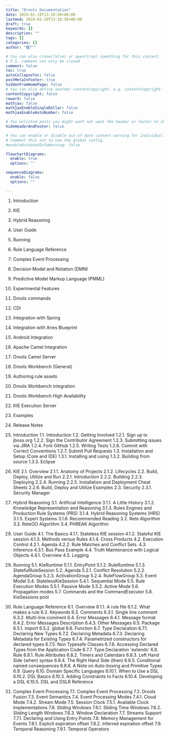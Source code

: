```yaml
---
title: "Drools Documentation"
date: 2019-01-19T13:18:56+08:00
lastmod: 2019-01-19T13:18:56+08:00
draft: true
keywords: []
description: ""
tags: []
categories: []
author: "瞿广"

# You can also close(false) or open(true) something for this content.
# P.S. comment can only be closed
comment: false
toc: true
autoCollapseToc: false
postMetaInFooter: true
hiddenFromHomePage: false
# You can also define another contentCopyright. e.g. contentCopyright: "This is another copyright."
contentCopyright: false
reward: false
mathjax: false
mathjaxEnableSingleDollar: false
mathjaxEnableAutoNumber: false

# You unlisted posts you might want not want the header or footer to show
hideHeaderAndFooter: false

# You can enable or disable out-of-date content warning for individual post.
# Comment this out to use the global config.
#enableOutdatedInfoWarning: false

flowchartDiagrams:
  enable: true
  options: ""

sequenceDiagrams: 
  enable: false
  options: ""

---
```








1. Introduction
2. KIE
3. Hybrid Reasoning
4. User Guide
5. Running
6. Rule Language Reference
7. Complex Event Processing
8. Decision Model and Notation (DMN)
9. Predictive Model Markup Language (PMML)
10. Experimental Features
11. Drools commands
12. CDI
13. Integration with Spring
14. Integration with Aries Blueprint
15. Android Integration
16. Apache Camel Integration
17. Drools Camel Server
18. Drools Workbench (General)
19. Authoring rule assets
20. Drools Workbench integration
21. Drools Workbench High Availability
22. KIE Execution Server
23. Examples
24. Release Notes


1. Introduction
1.1. Introduction
1.2. Getting Involved
1.2.1. Sign up to jboss.org
1.2.2. Sign the Contributor Agreement
1.2.3. Submitting issues via JIRA
1.2.4. Fork GitHub
1.2.5. Writing Tests
1.2.6. Commit with Correct Conventions
1.2.7. Submit Pull Requests
1.3. Installation and Setup (Core and IDE)
1.3.1. Installing and using
1.3.2. Building from source
1.3.3. Eclipse
2. KIE
2.1. Overview
2.1.1. Anatomy of Projects
2.1.2. Lifecycles
2.2. Build, Deploy, Utilize and Run
2.2.1. Introduction
2.2.2. Building
2.2.3. Deploying
2.2.4. Running
2.2.5. Installation and Deployment Cheat Sheets
2.2.6. Build, Deploy and Utilize Examples
2.3. Security
2.3.1. Security Manager
3. Hybrid Reasoning
3.1. Artificial Intelligence
3.1.1. A Little History
3.1.2. Knowledge Representation and Reasoning
3.1.3. Rules Engines and Production Rule Systems (PRS)
3.1.4. Hybrid Reasoning Systems (HRS)
3.1.5. Expert Systems
3.1.6. Recommended Reading
3.2. Rete Algorithm
3.3. ReteOO Algorithm
3.4. PHREAK Algorithm
4. User Guide
4.1. The Basics
4.1.1. Stateless KIE session
4.1.2. Stateful KIE session
4.1.3. Methods versus Rules
4.1.4. Cross Products
4.2. Execution Control
4.2.1. Agenda
4.2.2. Rule Matches and Conflict Sets.
4.3. Inference
4.3.1. Bus Pass Example
4.4. Truth Maintenance with Logical Objects
4.4.1. Overview
4.5. Logging
5. Running
5.1. KieRuntime
5.1.1. EntryPoint
5.1.2. RuleRuntime
5.1.3. StatefulRuleSession
5.2. Agenda
5.2.1. Conflict Resolution
5.2.2. AgendaGroup
5.2.3. ActivationGroup
5.2.4. RuleFlowGroup
5.3. Event Model
5.4. StatelessKieSession
5.4.1. Sequential Mode
5.5. Rule Execution Modes
5.5.1. Passive Mode
5.5.2. Active Mode
5.6. Propagation modes
5.7. Commands and the CommandExecutor
5.8. KieSessions pool
6. Rule Language Reference
6.1. Overview
6.1.1. A rule file
6.1.2. What makes a rule
6.2. Keywords
6.3. Comments
6.3.1. Single line comment
6.3.2. Multi-line comment
6.4. Error Messages
6.4.1. Message format
6.4.2. Error Messages Description
6.4.3. Other Messages
6.5. Package
6.5.1. import
6.5.2. global
6.6. Function
6.7. Type Declaration
6.7.1. Declaring New Types
6.7.2. Declaring Metadata
6.7.3. Declaring Metadata for Existing Types
6.7.4. Parametrized constructors for declared types
6.7.5. Non Typesafe Classes
6.7.6. Accessing Declared Types from the Application Code
6.7.7. Type Declaration 'extends'
6.8. Rule
6.8.1. Rule Attributes
6.8.2. Timers and Calendars
6.8.3. Left Hand Side (when) syntax
6.8.4. The Right Hand Side (then)
6.8.5. Conditional named consequences
6.8.6. A Note on Auto-boxing and Primitive Types
6.9. Query
6.10. Domain Specific Languages
6.10.1. When to Use a DSL
6.10.2. DSL Basics
6.10.3. Adding Constraints to Facts
6.10.4. Developing a DSL
6.10.5. DSL and DSLR Reference
7. Complex Event Processing
7.1. Complex Event Processing
7.2. Drools Fusion
7.3. Event Semantics
7.4. Event Processing Modes
7.4.1. Cloud Mode
7.4.2. Stream Mode
7.5. Session Clock
7.5.1. Available Clock Implementations
7.6. Sliding Windows
7.6.1. Sliding Time Windows
7.6.2. Sliding Length Windows
7.6.3. Window Declaration
7.7. Streams Support
7.7.1. Declaring and Using Entry Points
7.8. Memory Management for Events
7.8.1. Explicit expiration offset
7.8.2. Inferred expiration offset
7.9. Temporal Reasoning
7.9.1. Temporal Operators

<!--more-->
